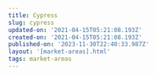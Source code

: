 ```yaml
---
title: Cypress
slug: cypress
updated-on: '2021-04-15T05:21:08.193Z'
created-on: '2021-04-15T05:21:08.193Z'
published-on: '2023-11-30T22:40:33.987Z'
layout: '[market-areas].html'
tags: market-areas
---
```



